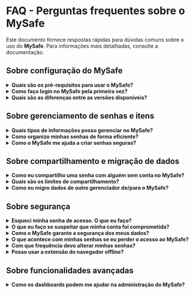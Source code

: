 # FAQ - Perguntas frequentes sobre o MySafe

Este documento fornece respostas rápidas para dúvidas comuns sobre o uso do **MySafe**. Para informações mais detalhadas, consulte a documentação.

## Sobre configuração do MySafe

<details>
<summary><b>Quais são os pré-requisitos para usar o MySafe?</b></summary>


* Navegador compatível para a versão web ou instalação da extensão: Google Chrome, Opera, Brave, Microsoft Edge e Firefox (a partir da versão 4.0).   
* Conexão com o servidor Segura (local ou via VPN).  
* Dispositivos móveis com Android 10+ para o app móvel.
 
</details>

<details>
<summary><b>Como faço login no MySafe pela primeira vez?</b></summary>

1. Acesse o Segura.  
2. Use as credenciais fornecidas pelo administrador.  
3. Configure uma senha segura e, se desejar, ative a autenticação multifator (MFA).  
4. No **Menu de produtos**, acesse o **MySafe.**

Saiba mais em [Primeiros passos com o MySafe web](/v4/docs/pt/first-steps-with-mysafe-web).
</details>

<details>
<summary><b>Quais são as diferenças entre as versões disponíveis?</b></summary>

* **Web**: acesso completo, incluindo compartilhamento, dashboards e configurações.  
* **Extensão e app**: gerenciamento rápido de senhas, acesso a anotações e preenchimento automático de credenciais em sites.

Saiba mais em [MySafe](/v4/docs/pt/mysafe), [Extensão MySafe](/v4/docs/pt/mysafe-extension) e [Aplicativo móvel Segura](/v4/docs/pt/senhasegura-mobile-app).
</details>

## Sobre gerenciamento de senhas e itens 

<details>
<summary><b>Quais tipos de informações posso gerenciar no MySafe?</b></summary>

* **Versão web**: gerencie senhas, contas de email, anotações, arquivos (até 500 MB) e segredos de API.  
* **Extensão e app**: gerencie senhas e acesse anotações.

Saiba mais em [MySafe](/v4/docs/pt/mysafe), [Extensão MySafe](/v4/docs/pt/mysafe-extension) e [Aplicativo móvel Segura](/v4/docs/pt/senhasegura-mobile-app).
</details>

<details>
<summary><b>Como organizo minhas senhas de forma eficiente?</b></summary>

Adicione **Tags** ao criar itens. Exemplo: use “redes sociais” para categorizar senhas do Facebook e Instagram.

Saiba mais em [Como gerenciar senhas no MySafe web](/v4/docs/pt/how-to-manage-passwords-on-mysafe-web).
</details>

<details>
<summary><b>Como o MySafe me ajuda a criar senhas seguras?</b></summary>

Ao adicionar ou editar uma senha, o **MySafe** oferece a opção **Configurar senha** para você personalizar o tamanho da senha e escolher critérios como letras maiúsculas, minúsculas, dígitos e símbolos. Após configurar, clique em **Gerar** senha para que o **MySafe** crie e armazene uma senha aleatória com base nos critérios definidos.

Crie senhas com pelo menos 12 caracteres, combinando letras maiúsculas, minúsculas, dígitos e símbolos para garantir maior segurança.

Saiba mais em [Como gerar senhas seguras com o MySafe](/v4/docs/pt/how-to-generate-safe-passwords-with-mysafe).
</details>


## Sobre compartilhamento e migração de dados

<details>
<summary><b>Como eu compartilho uma senha com alguém sem conta no MySafe?</b></summary>

O compartilhamento temporário de itens com usuários sem conta no MySafe está disponível na versão web.

1. Identifique o item desejado e clique em **Compartilhar**.  
2. Escolha a opção **Externo**, insira o email do destinatário e configure as permissões.

O destinatário receberá um link seguro para acessar o item.

Saiba mais em [Como gerenciar compartilhamento externo de um item](/v4/docs/pt/how-to-manage-the-external-share-of-an-item).
</details>

<details>
<summary><b>Quais são os limites de compartilhamento?</b></summary>

* **Interno**: sem limite para compartilhamentos em lote.  
* **Externo**: apenas uma senha por vez, mas com múltiplos destinatários.

Saiba mais em [Como gerenciar compartilhamento externo de um item](/v4/docs/pt/how-to-manage-the-external-share-of-an-item).
</details>

<details>
<summary><b>Como eu migro dados de outro gerenciador de/para o MySafe?</b></summary>

* **Importar dados para o MySafe:** use a função de **Importação em lote**.  
* **Exportar dados do MySafe:** não é possível exportar itens do **MySafe** para outras plataformas.

Saiba mais em [Como importar senhas e anotações para o MySafe](/v4/docs/pt/how-to-import-passwords-and-notes-to-mysafe).
</details>


## Sobre segurança

<details>
<summary><b>Esqueci minha senha de acesso. O que eu faço?</b></summary>

1. Entre em contato com o administrador para redefinir sua senha.  
2. Crie uma nova senha no seu próximo login.

Saiba mais em [Primeiros passos com o MySafe web](/v4/docs/pt/first-steps-with-mysafe-web).
</details>

<details>
<summary><b>O que eu faço se suspeitar que minha conta foi comprometida?</b></summary>

1. Entre em contato com o administrador para redefinir sua senha.  
2. Ative o MFA.  
3. Revise os aplicativos conectados na seção **Meus apps**.

Saiba mais em [Primeiros passos com o MySafe web](/v4/docs/pt/first-steps-with-mysafe-web) e [Como gerenciar aplicações no MySafe](/v4/docs/pt/how-to-manage-applications-in-mysafe).
</details>

<details>
<summary><b>Como o MySafe garante a segurança dos meus dados?</b></summary> 

O **MySafe** usa criptografia de ponta a ponta para proteger seus itens tanto no armazenamento quanto na transmissão.

Saiba mais em [MySafe](/v4/docs/pt/mysafe).
</details>

<details>
<summary><b>O que acontece com minhas senhas se eu perder o acesso ao MySafe?</b></summary>

Em caso de perda de acesso ao **MySafe**, como em situações de desligamento da empresa:

* Seus itens serão desativados junto com sua conta.  
* Itens compartilhados continuarão acessíveis aos destinatários, respeitando as permissões configuradas.  
* Contate o time de suporte para mais informações.
 </details>
 
 <details>
<summary><b>Com que frequência devo alterar minhas senhas?</b></summary>

Use o <b>Gerador de senhas</b> para alterar suas senhas nas seguintes situações:
* De acordo com a política da sua empresa (por exemplo, a cada 3 meses).
<br>

* Imediatamente após um período de compartilhamento expirar.
Para garantir que a senha não tenha sido registrada durante o compartilhamento.
<br>

* Se houver suspeita de vazamento de dados.
Quando dados são expostos, criminosos podem tentar usar as informações vazadas para acessar suas contas.
<br>

* Em caso de desligamento de funcionários com acesso às senhas.
Para garantir que ex-funcionários não mantenham acesso às contas corporativas.

    
</details>

<details>
<summary><b>Posso usar a extensão do navegador offline?</b></summary>

Não. A extensão exige conexão local ou via VPN com o servidor Segura para acessar e gerenciar itens.

Saiba mais em [Primeiros passos com a extensão MySafe](/v4/docs/pt/mysafe-extension-first-steps).
</details>

## Sobre funcionalidades avançadas

<details>
<summary><b>Como os dashboards podem me ajudar na administração do MySafe?</b></summary>

Os dashboards fornecem insights como:

* **Usuários sem itens**: identifique quem não utiliza o **MySafe** e promova ações de engajamento.  
* **Sites mais acessados**: monitore serviços usados para detectar *shadow IT* ou impactos de incidentes.

Saiba mais em [Administração global](/v4/docs/pt/mysafe-global-administration).  
</details>